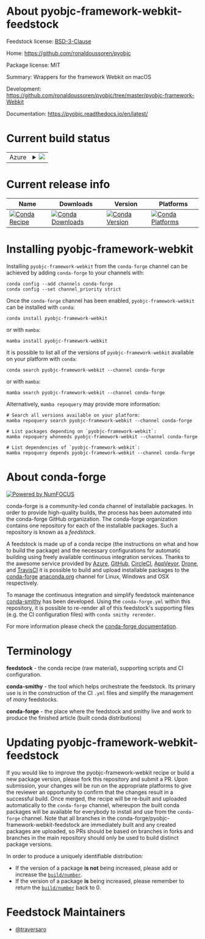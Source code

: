 About pyobjc-framework-webkit-feedstock
=======================================

Feedstock license: [BSD-3-Clause](https://github.com/conda-forge/pyobjc-framework-webkit-feedstock/blob/main/LICENSE.txt)

Home: https://github.com/ronaldoussoren/pyobjc

Package license: MIT

Summary: Wrappers for the framework Webkit on macOS

Development: https://github.com/ronaldoussoren/pyobjc/tree/master/pyobjc-framework-Webkit

Documentation: https://pyobjc.readthedocs.io/en/latest/

Current build status
====================


<table>
    
  <tr>
    <td>Azure</td>
    <td>
      <details>
        <summary>
          <a href="https://dev.azure.com/conda-forge/feedstock-builds/_build/latest?definitionId=19746&branchName=main">
            <img src="https://dev.azure.com/conda-forge/feedstock-builds/_apis/build/status/pyobjc-framework-webkit-feedstock?branchName=main">
          </a>
        </summary>
        <table>
          <thead><tr><th>Variant</th><th>Status</th></tr></thead>
          <tbody><tr>
              <td>osx_64_python3.10.____cpython</td>
              <td>
                <a href="https://dev.azure.com/conda-forge/feedstock-builds/_build/latest?definitionId=19746&branchName=main">
                  <img src="https://dev.azure.com/conda-forge/feedstock-builds/_apis/build/status/pyobjc-framework-webkit-feedstock?branchName=main&jobName=osx&configuration=osx%20osx_64_python3.10.____cpython" alt="variant">
                </a>
              </td>
            </tr><tr>
              <td>osx_64_python3.11.____cpython</td>
              <td>
                <a href="https://dev.azure.com/conda-forge/feedstock-builds/_build/latest?definitionId=19746&branchName=main">
                  <img src="https://dev.azure.com/conda-forge/feedstock-builds/_apis/build/status/pyobjc-framework-webkit-feedstock?branchName=main&jobName=osx&configuration=osx%20osx_64_python3.11.____cpython" alt="variant">
                </a>
              </td>
            </tr><tr>
              <td>osx_64_python3.12.____cpython</td>
              <td>
                <a href="https://dev.azure.com/conda-forge/feedstock-builds/_build/latest?definitionId=19746&branchName=main">
                  <img src="https://dev.azure.com/conda-forge/feedstock-builds/_apis/build/status/pyobjc-framework-webkit-feedstock?branchName=main&jobName=osx&configuration=osx%20osx_64_python3.12.____cpython" alt="variant">
                </a>
              </td>
            </tr><tr>
              <td>osx_64_python3.13.____cp313</td>
              <td>
                <a href="https://dev.azure.com/conda-forge/feedstock-builds/_build/latest?definitionId=19746&branchName=main">
                  <img src="https://dev.azure.com/conda-forge/feedstock-builds/_apis/build/status/pyobjc-framework-webkit-feedstock?branchName=main&jobName=osx&configuration=osx%20osx_64_python3.13.____cp313" alt="variant">
                </a>
              </td>
            </tr>
          </tbody>
        </table>
      </details>
    </td>
  </tr>
</table>

Current release info
====================

| Name | Downloads | Version | Platforms |
| --- | --- | --- | --- |
| [![Conda Recipe](https://img.shields.io/badge/recipe-pyobjc--framework--webkit-green.svg)](https://anaconda.org/conda-forge/pyobjc-framework-webkit) | [![Conda Downloads](https://img.shields.io/conda/dn/conda-forge/pyobjc-framework-webkit.svg)](https://anaconda.org/conda-forge/pyobjc-framework-webkit) | [![Conda Version](https://img.shields.io/conda/vn/conda-forge/pyobjc-framework-webkit.svg)](https://anaconda.org/conda-forge/pyobjc-framework-webkit) | [![Conda Platforms](https://img.shields.io/conda/pn/conda-forge/pyobjc-framework-webkit.svg)](https://anaconda.org/conda-forge/pyobjc-framework-webkit) |

Installing pyobjc-framework-webkit
==================================

Installing `pyobjc-framework-webkit` from the `conda-forge` channel can be achieved by adding `conda-forge` to your channels with:

```
conda config --add channels conda-forge
conda config --set channel_priority strict
```

Once the `conda-forge` channel has been enabled, `pyobjc-framework-webkit` can be installed with `conda`:

```
conda install pyobjc-framework-webkit
```

or with `mamba`:

```
mamba install pyobjc-framework-webkit
```

It is possible to list all of the versions of `pyobjc-framework-webkit` available on your platform with `conda`:

```
conda search pyobjc-framework-webkit --channel conda-forge
```

or with `mamba`:

```
mamba search pyobjc-framework-webkit --channel conda-forge
```

Alternatively, `mamba repoquery` may provide more information:

```
# Search all versions available on your platform:
mamba repoquery search pyobjc-framework-webkit --channel conda-forge

# List packages depending on `pyobjc-framework-webkit`:
mamba repoquery whoneeds pyobjc-framework-webkit --channel conda-forge

# List dependencies of `pyobjc-framework-webkit`:
mamba repoquery depends pyobjc-framework-webkit --channel conda-forge
```


About conda-forge
=================

[![Powered by
NumFOCUS](https://img.shields.io/badge/powered%20by-NumFOCUS-orange.svg?style=flat&colorA=E1523D&colorB=007D8A)](https://numfocus.org)

conda-forge is a community-led conda channel of installable packages.
In order to provide high-quality builds, the process has been automated into the
conda-forge GitHub organization. The conda-forge organization contains one repository
for each of the installable packages. Such a repository is known as a *feedstock*.

A feedstock is made up of a conda recipe (the instructions on what and how to build
the package) and the necessary configurations for automatic building using freely
available continuous integration services. Thanks to the awesome service provided by
[Azure](https://azure.microsoft.com/en-us/services/devops/), [GitHub](https://github.com/),
[CircleCI](https://circleci.com/), [AppVeyor](https://www.appveyor.com/),
[Drone](https://cloud.drone.io/welcome), and [TravisCI](https://travis-ci.com/)
it is possible to build and upload installable packages to the
[conda-forge](https://anaconda.org/conda-forge) [anaconda.org](https://anaconda.org/)
channel for Linux, Windows and OSX respectively.

To manage the continuous integration and simplify feedstock maintenance
[conda-smithy](https://github.com/conda-forge/conda-smithy) has been developed.
Using the ``conda-forge.yml`` within this repository, it is possible to re-render all of
this feedstock's supporting files (e.g. the CI configuration files) with ``conda smithy rerender``.

For more information please check the [conda-forge documentation](https://conda-forge.org/docs/).

Terminology
===========

**feedstock** - the conda recipe (raw material), supporting scripts and CI configuration.

**conda-smithy** - the tool which helps orchestrate the feedstock.
                   Its primary use is in the construction of the CI ``.yml`` files
                   and simplify the management of *many* feedstocks.

**conda-forge** - the place where the feedstock and smithy live and work to
                  produce the finished article (built conda distributions)


Updating pyobjc-framework-webkit-feedstock
==========================================

If you would like to improve the pyobjc-framework-webkit recipe or build a new
package version, please fork this repository and submit a PR. Upon submission,
your changes will be run on the appropriate platforms to give the reviewer an
opportunity to confirm that the changes result in a successful build. Once
merged, the recipe will be re-built and uploaded automatically to the
`conda-forge` channel, whereupon the built conda packages will be available for
everybody to install and use from the `conda-forge` channel.
Note that all branches in the conda-forge/pyobjc-framework-webkit-feedstock are
immediately built and any created packages are uploaded, so PRs should be based
on branches in forks and branches in the main repository should only be used to
build distinct package versions.

In order to produce a uniquely identifiable distribution:
 * If the version of a package **is not** being increased, please add or increase
   the [``build/number``](https://docs.conda.io/projects/conda-build/en/latest/resources/define-metadata.html#build-number-and-string).
 * If the version of a package **is** being increased, please remember to return
   the [``build/number``](https://docs.conda.io/projects/conda-build/en/latest/resources/define-metadata.html#build-number-and-string)
   back to 0.

Feedstock Maintainers
=====================

* [@traversaro](https://github.com/traversaro/)

